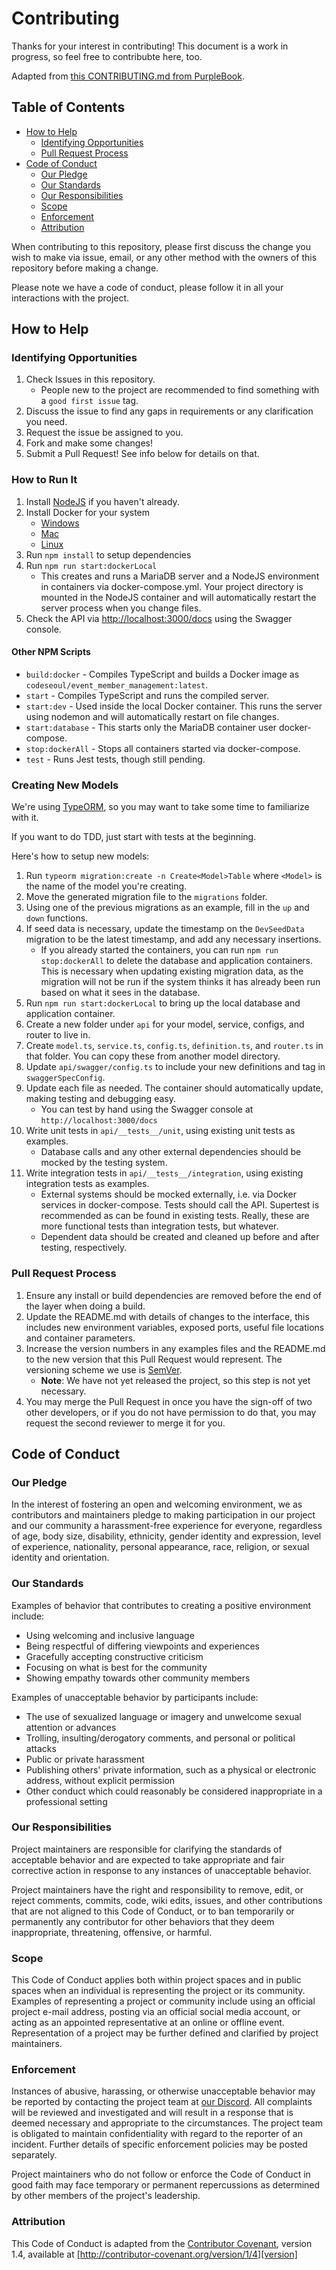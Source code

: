 # Contributing

Thanks for your interest in contributing! This document is a work in progress, so feel free to contribubte here, too.

Adapted from [this CONTRIBUTING.md from PurpleBook](https://gist.github.com/PurpleBooth/b24679402957c63ec426).

## Table of Contents
* [How to Help](#how-to-help)
    * [Identifying Opportunities](#identifying-opportunities)
    * [Pull Request Process](#pull-request-process)
* [Code of Conduct](#code-of-conduct)
    * [Our Pledge](#our-pledge)
    * [Our Standards](#our-standards)
    * [Our Responsibilities](#our-responsibilities)
    * [Scope](#scope)
    * [Enforcement](#enforcement)
    * [Attribution](#attribution)

When contributing to this repository, please first discuss the change you wish to make via issue,
email, or any other method with the owners of this repository before making a change.

Please note we have a code of conduct, please follow it in all your interactions with the project.

## How to Help

### Identifying Opportunities

1. Check Issues in this repository.
    * People new to the project are recommended to find something with a `good first issue` tag.
2. Discuss the issue to find any gaps in requirements or any clarification you need.
3. Request the issue be assigned to you.
4. Fork and make some changes!
5. Submit a Pull Request! See info below for details on that.

### How to Run It

1. Install [NodeJS](https://nodejs.org/) if you haven't already.
2. Install Docker for your system
   * [Windows](https://docs.docker.com/docker-for-windows/install/)
   * [Mac](https://docs.docker.com/docker-for-mac/install/)
   * [Linux](https://docs.docker.com/engine/install/#server)
3. Run `npm install` to setup dependencies
4. Run `npm run start:dockerLocal`
    * This creates and runs a MariaDB server and a NodeJS environment in containers via docker-compose.yml. Your project directory is mounted in the NodeJS container and will automatically restart the server process when you change files.
5. Check the API via [http://localhost:3000/docs](http://localhost:3000/docs) using the Swagger console.

#### Other NPM Scripts
* `build:docker` - Compiles TypeScript and builds a Docker image as `codeseoul/event_member_management:latest`.
* `start` - Compiles TypeScript and runs the compiled server.
* `start:dev` - Used inside the local Docker container. This runs the server using nodemon and will automatically restart on file changes.
* `start:database` - This starts only the MariaDB container user docker-compose.
* `stop:dockerAll` - Stops all containers started via docker-compose.
* `test` - Runs Jest tests, though still pending.

### Creating New Models
We're using [TypeORM](https://typeorm.io/), so you may want to take some time to familiarize with it. 

If you want to do TDD, just start with tests at the beginning.

Here's how to setup new models:
1. Run `typeorm migration:create -n Create<Model>Table` where `<Model>` is the name of the model you're creating.
2. Move the generated migration file to the `migrations` folder.
3. Using one of the previous migrations as an example, fill in the `up` and `down` functions.
4. If seed data is necessary, update the timestamp on the `DevSeedData` migration to be the latest timestamp, and add any necessary insertions.
    * If you already started the containers, you can run `npm run stop:dockerAll` to delete the database and application containers. This is necessary when updating existing migration data, as the migration will not be run if the system thinks it has already been run based on what it sees in the database.
5. Run `npm run start:dockerLocal` to bring up the local database and application container.
6. Create a new folder under `api` for your model, service, configs, and router to live in.
7. Create `model.ts`, `service.ts`, `config.ts`, `definition.ts`, and `router.ts` in that folder. You can copy these from another model directory.
8. Update `api/swagger/config.ts` to include your new definitions and tag in `swaggerSpecConfig`.
9. Update each file as needed. The container should automatically update, making testing and debugging easy.
    * You can test by hand using the Swagger console at `http://localhost:3000/docs`
10. Write unit tests in `api/__tests__/unit`, using existing unit tests as examples.
    * Database calls and any other external dependencies should be mocked by the testing system.
11. Write integration tests in `api/__tests__/integration`, using existing integration tests as examples.
    * External systems should be mocked externally, i.e. via Docker services in docker-compose. Tests should call the API. Supertest is recommended as can be found in existing tests. Really, these are more functional tests than integration tests, but whatever.
    * Dependent data should be created and cleaned up before and after testing, respectively.

### Pull Request Process

1. Ensure any install or build dependencies are removed before the end of the layer when doing a
   build.
2. Update the README.md with details of changes to the interface, this includes new environment
   variables, exposed ports, useful file locations and container parameters.
3. Increase the version numbers in any examples files and the README.md to the new version that this
   Pull Request would represent. The versioning scheme we use is [SemVer](http://semver.org/).
   * **Note**: We have not yet released the project, so this step is not yet necessary. 
4. You may merge the Pull Request in once you have the sign-off of two other developers, or if you
   do not have permission to do that, you may request the second reviewer to merge it for you.

## Code of Conduct

### Our Pledge

In the interest of fostering an open and welcoming environment, we as
contributors and maintainers pledge to making participation in our project and
our community a harassment-free experience for everyone, regardless of age, body
size, disability, ethnicity, gender identity and expression, level of experience,
nationality, personal appearance, race, religion, or sexual identity and
orientation.

### Our Standards

Examples of behavior that contributes to creating a positive environment
include:

* Using welcoming and inclusive language
* Being respectful of differing viewpoints and experiences
* Gracefully accepting constructive criticism
* Focusing on what is best for the community
* Showing empathy towards other community members

Examples of unacceptable behavior by participants include:

* The use of sexualized language or imagery and unwelcome sexual attention or
  advances
* Trolling, insulting/derogatory comments, and personal or political attacks
* Public or private harassment
* Publishing others' private information, such as a physical or electronic
  address, without explicit permission
* Other conduct which could reasonably be considered inappropriate in a
  professional setting

### Our Responsibilities

Project maintainers are responsible for clarifying the standards of acceptable
behavior and are expected to take appropriate and fair corrective action in
response to any instances of unacceptable behavior.

Project maintainers have the right and responsibility to remove, edit, or
reject comments, commits, code, wiki edits, issues, and other contributions
that are not aligned to this Code of Conduct, or to ban temporarily or
permanently any contributor for other behaviors that they deem inappropriate,
threatening, offensive, or harmful.

### Scope

This Code of Conduct applies both within project spaces and in public spaces
when an individual is representing the project or its community. Examples of
representing a project or community include using an official project e-mail
address, posting via an official social media account, or acting as an appointed
representative at an online or offline event. Representation of a project may be
further defined and clarified by project maintainers.

### Enforcement

Instances of abusive, harassing, or otherwise unacceptable behavior may be
reported by contacting the project team at [our Discord](https://discord.gg/Qw5DdpTVdJ). All
complaints will be reviewed and investigated and will result in a response that
is deemed necessary and appropriate to the circumstances. The project team is
obligated to maintain confidentiality with regard to the reporter of an incident.
Further details of specific enforcement policies may be posted separately.

Project maintainers who do not follow or enforce the Code of Conduct in good
faith may face temporary or permanent repercussions as determined by other
members of the project's leadership.

### Attribution

This Code of Conduct is adapted from the [Contributor Covenant][homepage], version 1.4,
available at [http://contributor-covenant.org/version/1/4][version]

[homepage]: http://contributor-covenant.org
[version]: http://contributor-covenant.org/version/1/4/